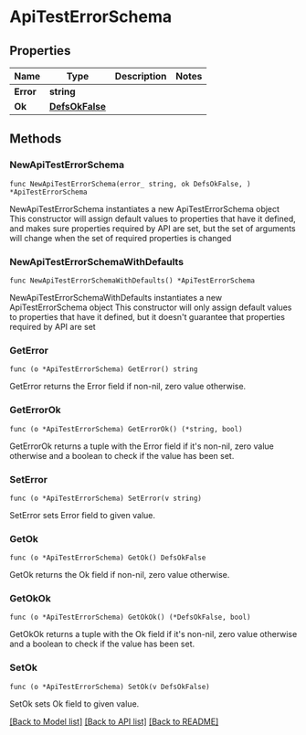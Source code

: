 # ApiTestErrorSchema

## Properties

Name | Type | Description | Notes
------------ | ------------- | ------------- | -------------
**Error** | **string** |  | 
**Ok** | [**DefsOkFalse**](DefsOkFalse.md) |  | 

## Methods

### NewApiTestErrorSchema

`func NewApiTestErrorSchema(error_ string, ok DefsOkFalse, ) *ApiTestErrorSchema`

NewApiTestErrorSchema instantiates a new ApiTestErrorSchema object
This constructor will assign default values to properties that have it defined,
and makes sure properties required by API are set, but the set of arguments
will change when the set of required properties is changed

### NewApiTestErrorSchemaWithDefaults

`func NewApiTestErrorSchemaWithDefaults() *ApiTestErrorSchema`

NewApiTestErrorSchemaWithDefaults instantiates a new ApiTestErrorSchema object
This constructor will only assign default values to properties that have it defined,
but it doesn't guarantee that properties required by API are set

### GetError

`func (o *ApiTestErrorSchema) GetError() string`

GetError returns the Error field if non-nil, zero value otherwise.

### GetErrorOk

`func (o *ApiTestErrorSchema) GetErrorOk() (*string, bool)`

GetErrorOk returns a tuple with the Error field if it's non-nil, zero value otherwise
and a boolean to check if the value has been set.

### SetError

`func (o *ApiTestErrorSchema) SetError(v string)`

SetError sets Error field to given value.


### GetOk

`func (o *ApiTestErrorSchema) GetOk() DefsOkFalse`

GetOk returns the Ok field if non-nil, zero value otherwise.

### GetOkOk

`func (o *ApiTestErrorSchema) GetOkOk() (*DefsOkFalse, bool)`

GetOkOk returns a tuple with the Ok field if it's non-nil, zero value otherwise
and a boolean to check if the value has been set.

### SetOk

`func (o *ApiTestErrorSchema) SetOk(v DefsOkFalse)`

SetOk sets Ok field to given value.



[[Back to Model list]](../README.md#documentation-for-models) [[Back to API list]](../README.md#documentation-for-api-endpoints) [[Back to README]](../README.md)


